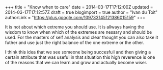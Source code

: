 +++
title = "Know when to care"
date = 2014-03-17T17:12:00Z
updated = 2014-03-17T17:12:57Z
draft = true
blogimport = true
author = "Ivan du Toit"
authorLink = "https://plus.google.com/109733145121386015159"
+++

<p>It is not about which extreme you should use. It is allways having the wisdom to know when which of the extremes are nessary and should be used. For the masters of self analysis and clear thought you can also take it futher and use just the right balance of the one extreme or the other. </p>
<p>I think this idea that we see someone being succesfull and then giving a certain attribute that was useful in that situation this high reverence is one of the reasons that we can learn and grow and actually become wiser.</p>
